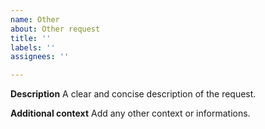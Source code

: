 ```yaml
---
name: Other
about: Other request
title: ''
labels: ''
assignees: ''

---
```


**Description**
A clear and concise description of the request.

**Additional context**
Add any other context or informations.